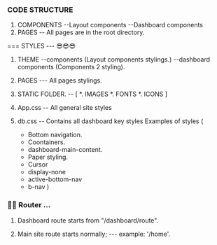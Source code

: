 ### CODE STRUCTURE
1. COMPONENTS
  --Layout components
  --Dashboard components
2. PAGES
  -- All pages are in the root directory.

=== STYLES --- 😎😎😎 
1. THEME
  --components (Layout components stylings.)
  --dashboard components (Components 2 styling).
2. PAGES
  --- All pages stylings.

3. STATIC FOLDER.
  -- [
    *. IMAGES
    *. FONTS
    *. ICONS
  ]

4. App.css
  -- All general site styles

5. db.css
  -- Contains all dashboard key styles
  Examples of styles (
    * Bottom navigation.
    * Coontainers.
    * dashboard-main-content.
    * Paper styling.
    * Cursor
    * display-none
    * active-bottom-nav
    * b-nav
  )

### 🛬🛬 Router ...
1. Dashboard route starts from "/dashboard/route".

2. Main site route starts normally;
  --- example: '/home'.